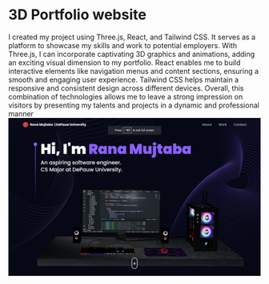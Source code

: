 # 3D Portfolio website
I created my project using Three.js, React, and Tailwind CSS. It serves as a platform to showcase my skills and work to potential employers. With Three.js, I can incorporate captivating 3D graphics and animations, adding an exciting visual dimension to my portfolio. React enables me to build interactive elements like navigation menus and content sections, ensuring a smooth and engaging user experience. Tailwind CSS helps maintain a responsive and consistent design across different devices. Overall, this combination of technologies allows me to leave a strong impression on visitors by presenting my talents and projects in a dynamic and professional manner
![alt text](portfolio.png)

